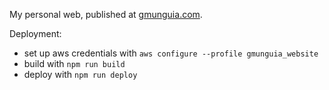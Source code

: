 My personal web, published at [gmunguia.com](https://gmunguia.com).

Deployment:
* set up aws credentials with `aws configure --profile gmunguia_website`
* build with `npm run build`
* deploy with `npm run deploy`
